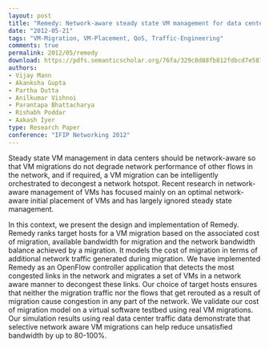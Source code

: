 ```yaml
---
layout: post
title: "Remedy: Network-aware steady state VM management for data centers"
date: "2012-05-21"
tags: "VM-Migration, VM-Placement, QoS, Traffic-Engineering"
comments: true
permalink: 2012/05/remedy
download: https://pdfs.semanticscholar.org/76fa/329c0d88fb812fdbcd7e58784149b6bc0d82.pdf
authors:
- Vijay Mann
- Akanksha Gupta
- Partha Dutta
- Anilkumar Vishnoi
- Parantapa Bhattacharya
- Rishabh Poddar
- Aakash Iyer
type: Research Paper
conference: "IFIP Networking 2012"
---
```


Steady state VM management in data centers should be network-aware so that VM migrations do not degrade network
performance of other flows in the network, and if required, a VM migration can be intelligently orchestrated to
decongest a network hotspot. Recent research in network-aware management of VMs has focused mainly on an optimal
network-aware initial placement of VMs and has largely ignored steady state management.

In this context, we present the design and implementation of Remedy. Remedy ranks target hosts for a VM migration based on the associated cost
of migration, available bandwidth for migration and the network bandwidth balance achieved by a migration. It models
the cost of migration in terms of additional network traffic generated during migration. We have implemented Remedy
as an OpenFlow controller application that detects the most congested links in the network and migrates a set of VMs
in a network aware manner to decongest these links. Our choice of target hosts ensures that neither the migration
traffic nor the flows that get rerouted as a result of migration cause congestion in any part of the network. We
validate our cost of migration model on a virtual software testbed using real VM migrations. Our simulation results
using real data center traffic data demonstrate that selective network aware VM migrations can help reduce unsatisfied
bandwidth by up to 80-100%.
